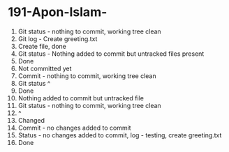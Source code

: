 # 191-Apon-Islam-

1. Git status - nothing to commit, working tree clean 
2. Git log - Create greeting.txt
3. Create file, done
4. Git status - Nothing added to commit but untracked files present 
5. Done
6. Not committed yet
7. Commit - nothing to commit, working tree clean 
8. Git status ^
9. Done
10. Nothing added to commit but untracked file 
11. Git status - nothing to commit, working tree clean 
12. ^
13. Changed
14. Commit - no changes added to commit 
15. Status - no changes added to commit, log - testing, create greeting.txt
16. Done
